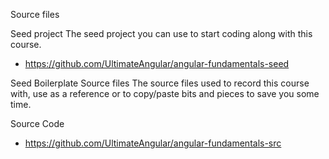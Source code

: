Source files

Seed project
The seed project you can use to start coding along with this course.
- https://github.com/UltimateAngular/angular-fundamentals-seed

Seed Boilerplate
Source files
The source files used to record this course with, use as a reference or to copy/paste bits and pieces to save you some time.

Source Code
- https://github.com/UltimateAngular/angular-fundamentals-src